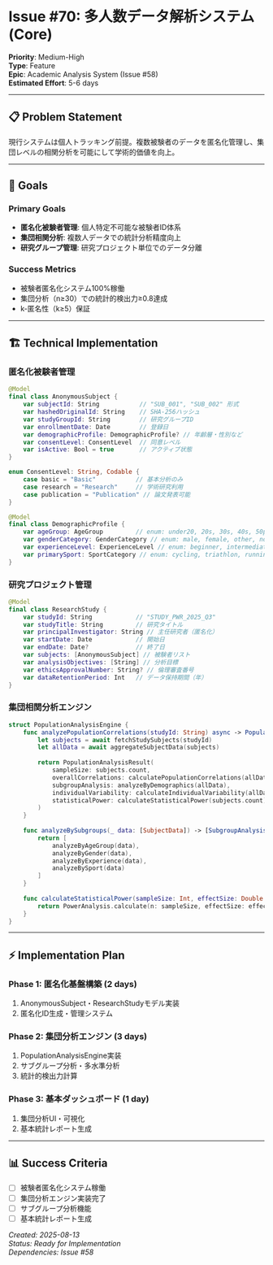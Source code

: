 # Issue #70: 多人数データ解析システム (Core)

**Priority**: Medium-High  
**Type**: Feature  
**Epic**: Academic Analysis System (Issue #58)  
**Estimated Effort**: 5-6 days

---

## 📋 Problem Statement

現行システムは個人トラッキング前提。複数被験者のデータを匿名化管理し、集団レベルの相関分析を可能にして学術的価値を向上。

---

## 🎯 Goals

### Primary Goals
- **匿名化被験者管理**: 個人特定不可能な被験者ID体系
- **集団相関分析**: 複数人データでの統計分析精度向上
- **研究グループ管理**: 研究プロジェクト単位でのデータ分離

### Success Metrics
- 被験者匿名化システム100%稼働
- 集団分析（n≥30）での統計的検出力≥0.8達成
- k-匿名性（k≥5）保証

---

## 🏗️ Technical Implementation

### 匿名化被験者管理
```swift
@Model
final class AnonymousSubject {
    var subjectId: String           // "SUB_001", "SUB_002" 形式
    var hashedOriginalId: String    // SHA-256ハッシュ
    var studyGroupId: String        // 研究グループID  
    var enrollmentDate: Date        // 登録日
    var demographicProfile: DemographicProfile? // 年齢層・性別など
    var consentLevel: ConsentLevel  // 同意レベル
    var isActive: Bool = true       // アクティブ状態
}

enum ConsentLevel: String, Codable {
    case basic = "Basic"           // 基本分析のみ
    case research = "Research"     // 学術研究利用
    case publication = "Publication" // 論文発表可能
}

@Model  
final class DemographicProfile {
    var ageGroup: AgeGroup         // enum: under20, 20s, 30s, 40s, 50plus
    var genderCategory: GenderCategory // enum: male, female, other, notSpecified
    var experienceLevel: ExperienceLevel // enum: beginner, intermediate, advanced
    var primarySport: SportCategory // enum: cycling, triathlon, running, other
}
```

### 研究プロジェクト管理
```swift
@Model
final class ResearchStudy {
    var studyId: String            // "STUDY_PWR_2025_Q3"
    var studyTitle: String         // 研究タイトル
    var principalInvestigator: String // 主任研究者（匿名化）
    var startDate: Date            // 開始日
    var endDate: Date?             // 終了日
    var subjects: [AnonymousSubject] // 被験者リスト
    var analysisObjectives: [String] // 分析目標
    var ethicsApprovalNumber: String? // 倫理審査番号
    var dataRetentionPeriod: Int   // データ保持期間（年）
}
```

### 集団相関分析エンジン
```swift
struct PopulationAnalysisEngine {
    func analyzePopulationCorrelations(studyId: String) async -> PopulationAnalysisResult {
        let subjects = await fetchStudySubjects(studyId)
        let allData = await aggregateSubjectData(subjects)
        
        return PopulationAnalysisResult(
            sampleSize: subjects.count,
            overallCorrelations: calculatePopulationCorrelations(allData),
            subgroupAnalysis: analyzeByDemographics(allData),
            individualVariability: calculateIndividualVariability(allData),
            statisticalPower: calculateStatisticalPower(subjects.count)
        )
    }
    
    func analyzeBySubgroups(_ data: [SubjectData]) -> [SubgroupAnalysis] {
        return [
            analyzeByAgeGroup(data),
            analyzeByGender(data), 
            analyzeByExperience(data),
            analyzeBySport(data)
        ]
    }
    
    func calculateStatisticalPower(sampleSize: Int, effectSize: Double = 0.3, alpha: Double = 0.05) -> Double {
        return PowerAnalysis.calculate(n: sampleSize, effectSize: effectSize, alpha: alpha)
    }
}
```

---

## ⚡ Implementation Plan

### Phase 1: 匿名化基盤構築 (2 days)
1. AnonymousSubject・ResearchStudyモデル実装
2. 匿名化ID生成・管理システム

### Phase 2: 集団分析エンジン (3 days)
1. PopulationAnalysisEngine実装
2. サブグループ分析・多水準分析
3. 統計的検出力計算

### Phase 3: 基本ダッシュボード (1 day)
1. 集団分析UI・可視化
2. 基本統計レポート生成

---

## 📊 Success Criteria

- [ ] 被験者匿名化システム稼働
- [ ] 集団分析エンジン実装完了
- [ ] サブグループ分析機能
- [ ] 基本統計レポート生成

*Created: 2025-08-13*  
*Status: Ready for Implementation*  
*Dependencies: Issue #58*